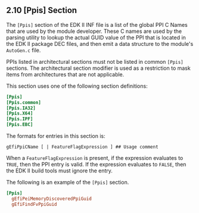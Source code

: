 <!--- @file
  2.10 [Ppis] Section

  Copyright (c) 2007-2017, Intel Corporation. All rights reserved.<BR>

  Redistribution and use in source (original document form) and 'compiled'
  forms (converted to PDF, epub, HTML and other formats) with or without
  modification, are permitted provided that the following conditions are met:

  1) Redistributions of source code (original document form) must retain the
     above copyright notice, this list of conditions and the following
     disclaimer as the first lines of this file unmodified.

  2) Redistributions in compiled form (transformed to other DTDs, converted to
     PDF, epub, HTML and other formats) must reproduce the above copyright
     notice, this list of conditions and the following disclaimer in the
     documentation and/or other materials provided with the distribution.

  THIS DOCUMENTATION IS PROVIDED BY TIANOCORE PROJECT "AS IS" AND ANY EXPRESS OR
  IMPLIED WARRANTIES, INCLUDING, BUT NOT LIMITED TO, THE IMPLIED WARRANTIES OF
  MERCHANTABILITY AND FITNESS FOR A PARTICULAR PURPOSE ARE DISCLAIMED. IN NO
  EVENT SHALL TIANOCORE PROJECT  BE LIABLE FOR ANY DIRECT, INDIRECT, INCIDENTAL,
  SPECIAL, EXEMPLARY, OR CONSEQUENTIAL DAMAGES (INCLUDING, BUT NOT LIMITED TO,
  PROCUREMENT OF SUBSTITUTE GOODS OR SERVICES; LOSS OF USE, DATA, OR PROFITS;
  OR BUSINESS INTERRUPTION) HOWEVER CAUSED AND ON ANY THEORY OF LIABILITY,
  WHETHER IN CONTRACT, STRICT LIABILITY, OR TORT (INCLUDING NEGLIGENCE OR
  OTHERWISE) ARISING IN ANY WAY OUT OF THE USE OF THIS DOCUMENTATION, EVEN IF
  ADVISED OF THE POSSIBILITY OF SUCH DAMAGE.

-->

## 2.10 [Ppis] Section

The `[Ppis]` section of the EDK II INF file is a list of the global PPI C Names
that are used by the module developer. These C names are used by the parsing
utility to lookup the actual GUID value of the PPI that is located in the EDK
II package DEC files, and then emit a data structure to the module's `AutoGen.c`
file.

PPIs listed in architectural sections must not be listed in common `[Ppis]`
sections. The architectural section modifier is used as a restriction to mask
items from architectures that are not applicable.

This section uses one of the following section definitions:

```ini
[Ppis]
[Ppis.common]
[Ppis.IA32]
[Ppis.X64]
[Ppis.IPF]
[Ppis.EBC]
```

The formats for entries in this section is:

`gEfiPpiCName [ | FeatureFlagExpression ] ## Usage comment`

When a `FeatureFlagExpression` is present, if the expression evaluates to
`TRUE`, then the PPI entry is valid. If the expression evaluates to `FALSE`,
then the EDK II build tools must ignore the entry.

The following is an example of the `[Ppis]` section.

```ini
[Ppis]
  gEfiPeiMemoryDiscoveredPpiGuid
  gEfiFindFvPpiGuid
```
